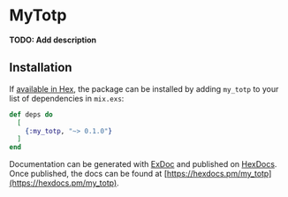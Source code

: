# MyTotp

**TODO: Add description**

## Installation

If [available in Hex](https://hex.pm/docs/publish), the package can be installed
by adding `my_totp` to your list of dependencies in `mix.exs`:

```elixir
def deps do
  [
    {:my_totp, "~> 0.1.0"}
  ]
end
```

Documentation can be generated with [ExDoc](https://github.com/elixir-lang/ex_doc)
and published on [HexDocs](https://hexdocs.pm). Once published, the docs can
be found at [https://hexdocs.pm/my_totp](https://hexdocs.pm/my_totp).

